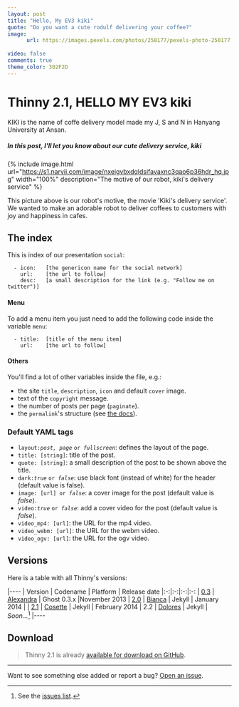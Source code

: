 ```yaml
---
layout: post
title: "Hello, My EV3 kiki"
quote: "Do you want a cute rodulf delivering your coffee?"
image:
      url: https://images.pexels.com/photos/250177/pexels-photo-250177.jpeg?auto=compress&cs=tinysrgb&dpr=1&w=500
      
video: false
comments: true
theme_color: 302F2D
---
```


# Thinny 2.1, HELLO MY EV3 kiki

KIKI is the name of coffe delivery model made my J, S and N in Hanyang University at Ansan. 
##### In this post, I'll let you know about our cute delivery service, kiki


{% include image.html url="https://s1.narvii.com/image/nxeigvbxdqldsifavaxnc3qao6p36hdr_hq.jpg" width="100%" description="The motive of our robot, kiki's delivery service" %}

This picture above is our robot's motive, the movie 'Kiki's delivery service'. We wanted to make an adorable robot to deliver coffees to customers with joy and happiness in cafes.

## The index 


This is index of our presentation `social`:

~~~
  - icon:   [the genericon name for the social network]
    url:    [the url to follow]
    desc:   [a small description for the link (e.g. "Follow me on twitter")]
~~~

#### Menu

To add a menu item you just need to add the following code inside the variable `menu`:

~~~
  - title:  [title of the menu item]
    url:    [the url to follow]
~~~

#### Others

You'll find a lot of other variables inside the file, e.g.:

- the site `title`, `description`, `icon` and default `cover` image.
- text of the `copyright` message.
- the number of posts per page (`paginate`).
- the `permalink`'s structure (see [the docs](http://jekyllrb.com/docs/pagination/)).


### Default YAML tags

- `layout:`<i>`post, page`</i> `or `<i>`fullscreen`</i>: defines the layout of the page.
- `title: [string]`: title of the post.
- `quote: [string]`: a small description of the post to be shown above the title.
- `dark:`<i>`true`</i> `or `<i>`false`</i>: use black font (instead of white) for the header (default value is false).
- `image: [url] or `<i>`false`</i>: a cover image for the post (default value is _false_).
- `video:`<i>`true`</i> `or `<i>`false`</i>: add a cover video for the post (default value is _false_).
- `video_mp4: [url]`: the URL for the mp4 video.
- `video_webm: [url]`: the URL for the webm video.
- `video_ogv: [url]`: the URL for the ogv video.

## Versions

Here is a table with all Thinny's versions:

|----
| Version | Codename | Platform | Release date
|:-:|:-:|:-:|:-:
| [0.3](https://github.com/camporez/Thinny/releases/tag/v0.3-alexandra) | [Alexandra](http://nikita2010.wikia.com/wiki/Alexandra_Udinov) | Ghost 0.3.x |November 2013
| [2.0](https://github.com/camporez/Thinny/releases/tag/v2.0-bianca) | [Bianca](http://memoriaglobo.globo.com/programas/entretenimento/novelas/caras-bocas/caras-bocas-bianca-isabelle-drummond.htm) | Jekyll | January 2014 |
| [2.1](https://github.com/camporez/Thinny/releases/tag/v2.1-cosette) | [Cosette](http://lesmiserables.wikia.com/wiki/Cosette) | Jekyll | February 2014
| 2.2 | [Dolores](http://en.wikipedia.org/wiki/Dolores_Haze) | Jekyll | _Soon..._[^2]
|----

## Download

> Thinny 2.1 is already [available for download on GitHub](https://github.com/camporez/Thinny/releases).

-----
Want to see something else added or report a bug? [Open an issue](https://github.com/camporez/camporez.github.io/issues/new).

[^1]: This file is placed in your root directory. It's the main file of configuration. For more information, read [the docs](http://jekyllrb.com/docs/configuration/).
[^2]: See the [issues list](https://github.com/camporez/camporez.github.io/issues?milestone=3).

